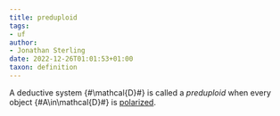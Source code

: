 ```yaml
---
title: preduploid
tags:
- uf
author:
- Jonathan Sterling
date: 2022-12-26T01:01:53+01:00
taxon: definition
---
```


A deductive system {#\mathcal{D}#} is called a *preduploid* when every object {#A\in\mathcal{D}#} is [polarized](dpl-000A).
